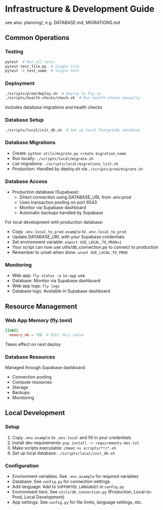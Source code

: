# Infrastructure & Development Guide

see also: planning/, e.g. DATABASE.md, MIGRATIONS.md

## Common Operations

### Testing
```bash
pytest  # Run all tests
pytest test_file.py  # Single file
pytest -k test_name  # Single test
```

### Deployment
```bash
./scripts/prod/deploy.sh  # Deploy to Fly.io
./scripts/health-checks/check.sh  # Run health checks manually
```
Includes database migrations and health checks

### Database Setup
```bash
./scripts/local/init_db.sh  # Set up local PostgreSQL database
```

### Database Migrations
- Create: `python utils/migrate.py create migration_name`
- Run locally: `./scripts/local/migrate.sh`
- List migrations: `./scripts/local/migrations_list.sh`
- Production: Handled by deploy.sh via `./scripts/prod/migrate.sh`

### Database Access
- Production database (Supabase):
  - Direct connection using DATABASE_URL from .env.prod
  - Uses transaction pooling on port 6543
  - Monitor via Supabase dashboard
  - Automatic backups handled by Supabase

For local development with production database:
- Copy `.env.local_to_prod.example` to `.env.local_to_prod`
- Update DATABASE_URL with your Supabase credentials
- Set environment variable: `export USE_LOCAL_TO_PROD=1`
- Your script can now use utils/db_connection.py to connect to production
- Remember to unset when done: `unset USE_LOCAL_TO_PROD`

### Monitoring
- Web app: `fly status -a hz-app-web`
- Database: Monitor via Supabase dashboard
- Web app logs: `fly logs`
- Database logs: Available in Supabase dashboard

## Resource Management

### Web App Memory (fly.toml)
```toml
[[vm]]
  memory_mb = 768  # Edit this value
```
Takes effect on next deploy

### Database Resources
Managed through Supabase dashboard:
- Connection pooling
- Compute resources
- Storage
- Backups
- Monitoring

## Local Development

### Setup
1. Copy `.env.example` to `.env.local` and fill in your credentials
2. Install dev requirements: `pip install -r requirements-dev.txt`
3. Make scripts executable: `chmod +x scripts/**/*.sh`
4. Set up local database: `./scripts/local/init_db.sh`

### Configuration
- Environment variables: See `.env.example` for required variables
- Database: See `config.py` for connection settings
- Add language: Add to `SUPPORTED_LANGUAGES` in `config.py`
- Environment tiers: See `utils/db_connection.py` (Production, Local-to-Prod, Local Development)
- App settings: See `config.py` for file limits, language settings, etc. 